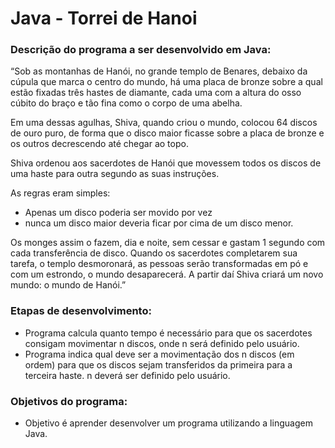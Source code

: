 # Java - Torrei de Hanoi

### Descrição do programa a ser desenvolvido em Java:
“Sob as montanhas de Hanói, no grande templo de Benares, debaixo da cúpula que marca o centro do
mundo, há uma placa de bronze sobre a qual estão fixadas três hastes de diamante, cada uma com a altura
do osso cúbito do braço e tão fina como o corpo de uma abelha. 

Em uma dessas agulhas, Shiva, quando criou o mundo, colocou 64 discos de ouro puro, de forma que o disco maior ficasse sobre a placa de bronze e os outros decrescendo até chegar ao topo. 

Shiva ordenou aos sacerdotes de Hanói que movessem todos os discos de uma haste para outra segundo as suas instruções. 

As regras eram simples: 
- Apenas um disco poderia ser movido por vez 
- nunca um disco maior deveria ficar por cima de um disco menor. 

Os monges assim o fazem, dia e noite, sem cessar e gastam 1 segundo com cada transferência de disco. Quando os
sacerdotes completarem sua tarefa, o templo desmoronará, as pessoas serão transformadas em pó e com
um estrondo, o mundo desaparecerá. A partir daı́ Shiva criará um novo mundo: o mundo de Hanói.”

### Etapas de desenvolvimento:
- Programa calcula quanto tempo é necessário para que os sacerdotes consigam movimentar n discos, onde n será definido pelo usuário.
- Programa indica qual deve ser a movimentação dos n discos (em ordem)
para que os discos sejam transferidos da primeira para a terceira haste. n deverá ser definido pelo
usuário.

### Objetivos do programa:
- Objetivo é aprender desenvolver um programa utilizando a linguagem Java.